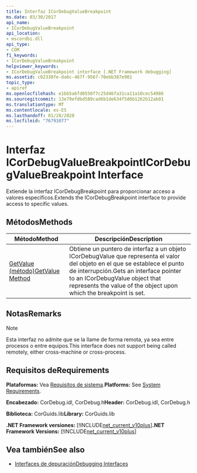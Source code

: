 ```yaml
---
title: Interfaz ICorDebugValueBreakpoint
ms.date: 03/30/2017
api_name:
- ICorDebugValueBreakpoint
api_location:
- mscordbi.dll
api_type:
- COM
f1_keywords:
- ICorDebugValueBreakpoint
helpviewer_keywords:
- ICorDebugValueBreakpoint interface [.NET Framework debugging]
ms.assetid: c02338fe-da6c-467f-9567-70ebb387e901
topic_type:
- apiref
ms.openlocfilehash: e1bb5a6fd0550f7c25d46fa31ca11a10cec54986
ms.sourcegitcommit: 13e79efdbd589cad6b1de634f5d6b1262b12ab01
ms.translationtype: MT
ms.contentlocale: es-ES
ms.lasthandoff: 01/28/2020
ms.locfileid: "76791077"
---
```

# <a name="icordebugvaluebreakpoint-interface"></a><span data-ttu-id="f2238-102">Interfaz ICorDebugValueBreakpoint</span><span class="sxs-lookup"><span data-stu-id="f2238-102">ICorDebugValueBreakpoint Interface</span></span>
<span data-ttu-id="f2238-103">Extiende la interfaz ICorDebugBreakpoint para proporcionar acceso a valores específicos.</span><span class="sxs-lookup"><span data-stu-id="f2238-103">Extends the ICorDebugBreakpoint interface to provide access to specific values.</span></span>  
  
## <a name="methods"></a><span data-ttu-id="f2238-104">Métodos</span><span class="sxs-lookup"><span data-stu-id="f2238-104">Methods</span></span>  
  
|<span data-ttu-id="f2238-105">Método</span><span class="sxs-lookup"><span data-stu-id="f2238-105">Method</span></span>|<span data-ttu-id="f2238-106">Descripción</span><span class="sxs-lookup"><span data-stu-id="f2238-106">Description</span></span>|  
|------------|-----------------|  
|[<span data-ttu-id="f2238-107">GetValue (método)</span><span class="sxs-lookup"><span data-stu-id="f2238-107">GetValue Method</span></span>](icordebugvaluebreakpoint-getvalue-method.md)|<span data-ttu-id="f2238-108">Obtiene un puntero de interfaz a un objeto ICorDebugValue que representa el valor del objeto en el que se establece el punto de interrupción.</span><span class="sxs-lookup"><span data-stu-id="f2238-108">Gets an interface pointer to an ICorDebugValue object that represents the value of the object upon which the breakpoint is set.</span></span>|  
  
## <a name="remarks"></a><span data-ttu-id="f2238-109">Notas</span><span class="sxs-lookup"><span data-stu-id="f2238-109">Remarks</span></span>  
  
> [!NOTE]
> <span data-ttu-id="f2238-110">Esta interfaz no admite que se la llame de forma remota, ya sea entre procesos o entre equipos.</span><span class="sxs-lookup"><span data-stu-id="f2238-110">This interface does not support being called remotely, either cross-machine or cross-process.</span></span>  
  
## <a name="requirements"></a><span data-ttu-id="f2238-111">Requisitos de</span><span class="sxs-lookup"><span data-stu-id="f2238-111">Requirements</span></span>  
 <span data-ttu-id="f2238-112">**Plataformas:** Vea [Requisitos de sistema](../../../../docs/framework/get-started/system-requirements.md).</span><span class="sxs-lookup"><span data-stu-id="f2238-112">**Platforms:** See [System Requirements](../../../../docs/framework/get-started/system-requirements.md).</span></span>  
  
 <span data-ttu-id="f2238-113">**Encabezado:** CorDebug.idl, CorDebug.h</span><span class="sxs-lookup"><span data-stu-id="f2238-113">**Header:** CorDebug.idl, CorDebug.h</span></span>  
  
 <span data-ttu-id="f2238-114">**Biblioteca:** CorGuids.lib</span><span class="sxs-lookup"><span data-stu-id="f2238-114">**Library:** CorGuids.lib</span></span>  
  
 <span data-ttu-id="f2238-115">**.NET Framework versiones:** [!INCLUDE[net_current_v10plus](../../../../includes/net-current-v10plus-md.md)]</span><span class="sxs-lookup"><span data-stu-id="f2238-115">**.NET Framework Versions:** [!INCLUDE[net_current_v10plus](../../../../includes/net-current-v10plus-md.md)]</span></span>  
  
## <a name="see-also"></a><span data-ttu-id="f2238-116">Vea también</span><span class="sxs-lookup"><span data-stu-id="f2238-116">See also</span></span>

- [<span data-ttu-id="f2238-117">Interfaces de depuración</span><span class="sxs-lookup"><span data-stu-id="f2238-117">Debugging Interfaces</span></span>](debugging-interfaces.md)
